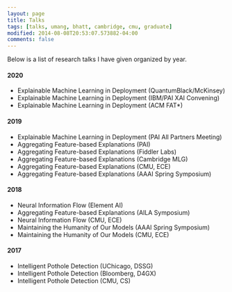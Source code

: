 ```yaml
---
layout: page
title: Talks
tags: [talks, umang, bhatt, cambridge, cmu, graduate]
modified: 2014-08-08T20:53:07.573882-04:00
comments: false
---
```


Below is a list of research talks I have given organized by year.

#### 2020
* Explainable Machine Learning in Deployment (QuantumBlack/McKinsey)
* Explainable Machine Learning in Deployment (IBM/PAI XAI Convening)
* Explainable Machine Learning in Deployment (ACM FAT\*)

#### 2019
* Explainable Machine Learning in Deployment (PAI All Partners Meeting)
* Aggregating Feature-based Explanations (PAI)
* Aggregating Feature-based Explanations (Fiddler Labs)
* Aggregating Feature-based Explanations (Cambridge MLG)
* Aggregating Feature-based Explanations (CMU, ECE)
* Aggregating Feature-based Explanations (AAAI Spring Symposium)

#### 2018
* Neural Information Flow (Element AI)
* Aggregating Feature-based Explanations (AILA Symposium)
* Neural Information Flow (CMU, ECE)
* Maintaining the Humanity of Our Models (AAAI Spring Symposium)
* Maintaining the Humanity of Our Models (CMU, ECE)

#### 2017
* Intelligent Pothole Detection (UChicago, DSSG)
* Intelligent Pothole Detection (Bloomberg, D4GX)
* Intelligent Pothole Detection (CMU, CS)


